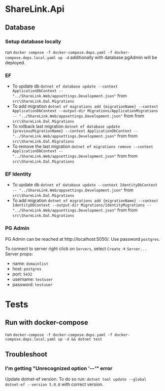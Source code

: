 # ShareLink.Api

## Database
### Setup database locally
run `docker compose -f docker-compose.deps.yaml -f docker-compose.deps.local.yaml up -d`
additionally with database pgAdmin will be deployed.

### EF
- To update db `dotnet ef database update --context ApplicationDbContext -- "../ShareLink.Web/appsettings.Development.json"` from `src\ShareLink.Dal.Migrations`
- To add migration `dotnet ef migrations add {migrationName} --context ApplicationDbContext --output-dir Migrations/ApplicationMigrations -- "../ShareLink.Web/appsettings.Development.json"` from from `src\ShareLink.Dal.Migrations`
- To rollback last migration `dotnet ef database update {previousMigrationName} --context ApplicationDbContext -- "../ShareLink.Web/appsettings.Development.json"` from from `src\ShareLink.Dal.Migrations`
- To remove the last migration `dotnet ef migrations remove --context ApplicationDbContext -- "../ShareLink.Web/appsettings.Development.json"` from from `src\ShareLink.Dal.Migrations`

### EF Identity
- To update db `dotnet ef database update --context IdentityDbContext -- "../ShareLink.Web/appsettings.Development.json"` from `src\ShareLink.Dal.Migrations`
- To add migration `dotnet ef migrations add {migrationName} --context IdentityDbContext --output-dir Migrations/IdentityMigrations -- "../ShareLink.Web/appsettings.Development.json"` from from `src\ShareLink.Dal.Migrations`

### PG Admin
PG Admin can be reached at http://localhost:5050/. Use password `postgres`.

To connect to server right click on `Servers`, select `Create` -> `Server...`
Server props:
- name: `domainlist`
- host: `postgres`
- port: `5432`
- username: `testuser`
- password: `testuser`

# Tests
## Run with docker-compose
run `docker-compose -f docker-compose.deps.yaml -f docker-compose.deps.local.yaml up -d && dotnet test`

## Troubleshoot
### I'm getting "Unrecognized option '--'" error
Update dotnet-ef version. To do so run:
`dotnet tool update --global dotnet-ef --version 5.0.0` with correct version.
